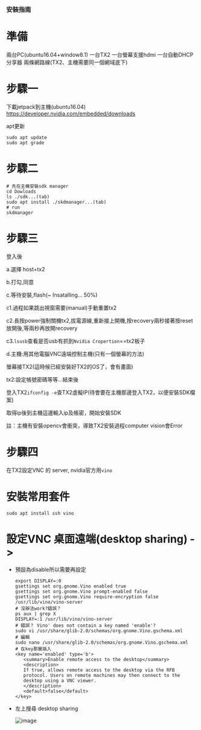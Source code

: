 ### 安裝指南

# 準備

兩台PC(ubuntu16.04+window8.1)
一台TX2
一台螢幕支援hdmi
一台自動DHCP分享器
兩條網路線(TX2、主機需要同一個網域底下)


# 步驟一

下載jetpack到主機(ubuntu16.04)
https://developer.nvidia.com/embedded/downloads

apt更新
```
sudo apt update
sudo apt grade
```

# 步驟二

```
# 先在主機安裝sdk manager
cd Dowloads
ls ./sdk...(tab)
sudo apt install ./skdmanager...(tab)
# run
skdmanager
```

# 步驟三

登入後

a.選擇 host+tx2

b.打勾,同意

c.等待安裝,flash(~ Insatalling... 50%)

  c1.過程如果跳出視窗需要(manual)手動重置tx2
  
  c2.長按power強制關機tx2,拔電源線,重新接上開機,按recovery兩秒接著按reset放開後,等兩秒再放開recovery
  
  c3.`lsusb`查看是否usb有抓到`Nvidia Cropertion`==tx2板子
  
d.主機:用其他電腦VNC遠端控制主機(只有一個螢幕的方法)

螢幕接TX2(這時候已經安裝好TX2的OS了，會有畫面)

tx2:設定帳號密碼等等...結束後

登入TX2`ifconfig -e`查TX2虛擬IP(待會要在主機那邊登入TX2，以便安裝SDK檔案)

取得ip後到主機這邊輸入ip及帳密，開始安裝SDK

註：主機有安裝opencv會衝突，導致TX2安裝過程computer vision會Error

# 步驟四

在TX2設定VNC 的 server, nvidia官方用`vino`

# 安裝常用套件
`sudo apt install ssh vino`

# 設定VNC 桌面遠端(desktop sharing) -> 
  * 預設為disable所以需要再設定
      ```
      export DISPLAY=:0
      gsettings set org.gnome.Vino enabled true
      gsettings set org.gnome.Vino prompt-enabled false
      gsettings set org.gnome.Vino require-encryption false
      /usr/lib/vino/vino-server
      # 沒辦法work?錯誤？
      ps aux | grep X
      DISPLAY=:1 /usr/lib/vino/vino-server
      # 錯誤？ Vino' does not contain a key named 'enable'?
      sudo vi /usr/share/glib-2.0/schemas/org.gnome.Vino.gschema.xml
      # 編輯 
      sudo nano /usr/share/glib-2.0/schemas/org.gnome.Vino.gschema.xml
      # 在key那層插入
      <key name='enabled' type='b'>
         <summary>Enable remote access to the desktop</summary>
         <description>
         If true, allows remote access to the desktop via the RFB
         protocol. Users on remote machines may then connect to the
         desktop using a VNC viewer.
         </description>
         <default>false</default>
      </key>
      ```
      
   * 左上搜尋 desktop sharing
   
      ![image](https://github.com/shift093/JetsonTX2NeedInstall/blob/master/jetson_setup.png)

